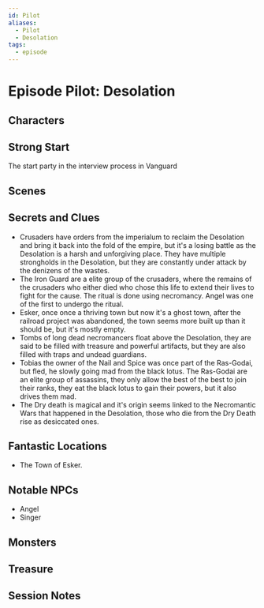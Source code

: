 ```yaml
---
id: Pilot
aliases:
  - Pilot
  - Desolation
tags:
  - episode
---
```


# Episode Pilot: Desolation

## Characters

## Strong Start
The start party in the interview process in Vanguard

## Scenes

## Secrets and Clues
- Crusaders have orders from the imperialum to reclaim the Desolation and bring it back into the fold of the empire, but it's a losing battle as the Desolation is a harsh and unforgiving place. They have multiple strongholds in the Desolation, but they are constantly under attack by the denizens of the wastes.
- The Iron Guard are a elite group of the crusaders, where the remains of the crusaders who either died who chose this life to extend their lives to fight for the cause. The ritual is done using necromancy. Angel was one of the first to undergo the ritual.
- Esker, once once a thriving town but now it's a ghost town, after the railroad project was abandoned, the town seems more built up than it should be, but it's mostly empty.
- Tombs of long dead necromancers float above the Desolation, they are said to be filled with treasure and powerful artifacts, but they are also filled with traps and undead guardians.
- Tobias the owner of the Nail and Spice was once part of the Ras-Godai, but fled, he slowly going mad from the black lotus. The Ras-Godai are an elite group of assassins, they only allow the best of the best to join their ranks, they eat the black lotus to gain their powers, but it also drives them mad.
- The Dry death is magical and it's origin seems linked to the Necromantic Wars that happened in the Desolation, those who die from the Dry Death rise as desiccated ones.


## Fantastic Locations
- The Town of Esker.

## Notable NPCs
- Angel
- Singer



## Monsters


## Treasure


## Session Notes

